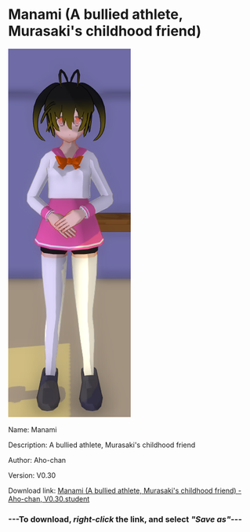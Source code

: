 # Manami (A bullied athlete, Murasaki's childhood friend)

<img src = "https://raw.githubusercontent.com/Arbiter1223/Daigaku-Gurashi-Custom-Students/master/Students/Files/Manami%20(A%20bullied%20athlete%2C%20Murasaki's%20childhood%20friend).png">

Name: Manami

Description: A bullied athlete, Murasaki's childhood friend

Author: Aho-chan

Version: V0.30

Download link: <a href="https://raw.githubusercontent.com/Arbiter1223/Daigaku-Gurashi-Custom-Students/master/Students/Files/Manami%20(A%20bullied%20athlete%2C%20Murasaki's%20childhood%20friend)%20-%20Aho-chan%2C%20V0.30.student">Manami (A bullied athlete, Murasaki's childhood friend) - Aho-chan, V0.30.student</a>

### ---**To download, _right-click_ the link, and select _"Save as"_**---

